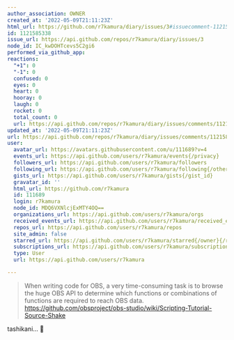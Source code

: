 ```yaml
---
author_association: OWNER
created_at: '2022-05-09T21:11:23Z'
html_url: https://github.com/r7kamura/diary/issues/3#issuecomment-1121585338
id: 1121585338
issue_url: https://api.github.com/repos/r7kamura/diary/issues/3
node_id: IC_kwDOHTcevs5C2gi6
performed_via_github_app: 
reactions:
  "+1": 0
  "-1": 0
  confused: 0
  eyes: 0
  heart: 0
  hooray: 0
  laugh: 0
  rocket: 0
  total_count: 0
  url: https://api.github.com/repos/r7kamura/diary/issues/comments/1121585338/reactions
updated_at: '2022-05-09T21:11:23Z'
url: https://api.github.com/repos/r7kamura/diary/issues/comments/1121585338
user:
  avatar_url: https://avatars.githubusercontent.com/u/111689?v=4
  events_url: https://api.github.com/users/r7kamura/events{/privacy}
  followers_url: https://api.github.com/users/r7kamura/followers
  following_url: https://api.github.com/users/r7kamura/following{/other_user}
  gists_url: https://api.github.com/users/r7kamura/gists{/gist_id}
  gravatar_id: ''
  html_url: https://github.com/r7kamura
  id: 111689
  login: r7kamura
  node_id: MDQ6VXNlcjExMTY4OQ==
  organizations_url: https://api.github.com/users/r7kamura/orgs
  received_events_url: https://api.github.com/users/r7kamura/received_events
  repos_url: https://api.github.com/users/r7kamura/repos
  site_admin: false
  starred_url: https://api.github.com/users/r7kamura/starred{/owner}{/repo}
  subscriptions_url: https://api.github.com/users/r7kamura/subscriptions
  type: User
  url: https://api.github.com/users/r7kamura

---
```

> When writing code for OBS, a very time-consuming task is to browse the huge OBS API to determine which functions or combinations of functions are required to reach OBS data.
> https://github.com/obsproject/obs-studio/wiki/Scripting-Tutorial-Source-Shake

tashikani... 🦀 